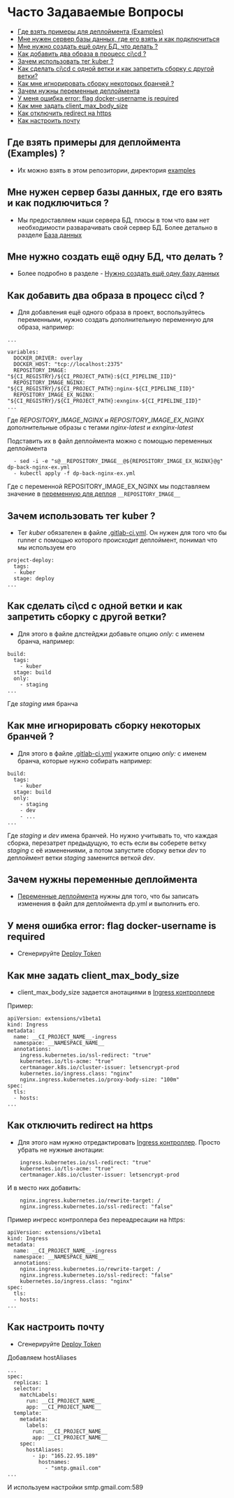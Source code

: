 # Часто Задаваемые Вопросы

* [Где взять примеры для деплоймента (Examples)](FAQ.MD#где-взять-примеры-для-деплоймента-examples-)
* [Мне нужен сервер базы данных, где его взять и как подключиться](FAQ.MD#мне-нужен-сервер-базы-данных-где-его-взять-и-как-подключиться-)
* [Мне нужно создать ещё одну БД, что делать ?](FAQ.MD#мне-нужно-создать-ещё-одну-бд-что-делать-)
* [Как добавить два образа в процесс ci\cd ?](FAQ.MD#как-добавить-два-образа-в-процесс-cicd-)
* [Зачем использовать тег kuber ?](FAQ.MD#зачем-использовать-тег-kuber-)
* [Как сделать ci\cd с одной ветки и как запретить сборку с другой ветки?](FAQ.MD#как-сделать-cicd-с-одной-ветки-и-как-запретить-сборку-с-другой-ветки)
* [Как мне игнорировать сборку некоторых бранчей ?](FAQ.MD#как-мне-игнорировать-сборку-некоторых-бранчей-)
* [Зачем нужны переменные деплоймента](FAQ.MD#зачем-нужны-переменные-деплоймента)
* [У меня ошибка error: flag docker-username is required](FAQ.MD#у-меня-ошибка-error-flag-docker-username-is-required)
* [Как мне задать client_max_body_size](FAQ.MD#как-мне-задать-client_max_body_size)
* [Как отключить redirect на https](FAQ.MD#как-отключить-redirect-на-https)
* [Как настроить почту](FAQ.MD#как-отключить-redirect-на-https)

## Где взять примеры для деплоймента (Examples) ?
- Их можно взять в этом репозитории, директория [examples](../examples)

## Мне нужен сервер базы данных, где его взять и как подключиться ?
- Мы предоставляем наши сервера БД, плюсы в том что вам нет необходимости разварачивать свой сервер БД.
Более детально в разделе [База данных](DATABASE.MD)

## Мне нужно создать ещё одну БД, что делать ?
- Более подробно в разделе - [Нужно создать ещё одну базу данных](DATABASE.MD#нужно-создать-ещё-одну-базу-данных)

## Как добавить два образа в процесс ci\cd ?
- Для добавления ещё одного образа в проект, воспользуйтесь переменными, нужно создать дополнительную переменную для образа, 
например:

```
...

variables:
  DOCKER_DRIVER: overlay
  DOCKER_HOST: "tcp://localhost:2375"
  REPOSITORY_IMAGE: "${CI_REGISTRY}/${CI_PROJECT_PATH}:${CI_PIPELINE_IID}"
  REPOSITORY_IMAGE_NGINX: "${CI_REGISTRY}/${CI_PROJECT_PATH}:nginx-${CI_PIPELINE_IID}"
  REPOSITORY_IMAGE_EX_NGINX: "${CI_REGISTRY}/${CI_PROJECT_PATH}:exnginx-${CI_PIPELINE_IID}"
...
```
Где *REPOSITORY_IMAGE_NGINX* и *REPOSITORY_IMAGE_EX_NGINX* дополнительные образы с тегами *nginx-latest* и *exnginx-latest*

Подставить их в файл деплоймента можно с помощью переменных деплоймента 

```
  - sed -i -e "s@__REPOSITORY_IMAGE__@${REPOSITORY_IMAGE_EX_NGINX}@g" dp-back-nginx-ex.yml
  - kubectl apply -f dp-back-nginx-ex.yml
```
Где с переменной REPOSITORY_IMAGE_EX_NGINX мы подставляем значение в [переменную для деплоя](VARIABLES.MD#переменные-деплоймента) `__REPOSITORY_IMAGE__`



## Зачем использовать тег kuber ?

- Тег *kuber* обязателен в файле [.gitlab-ci.yml](CI-CD.MD). Он нужен для того что бы runner с помощью которого происходит деплоймент, понимал что мы используем его

```
project-deploy:
  tags:
  - kuber
  stage: deploy
...
```

## Как сделать ci\cd с одной ветки и как запретить сборку с другой ветки?

- Для этого в файле длстейджи добавьте опцию *only:* с именем бранча, например:

```
build:
  tags:
    - kuber
  stage: build
  only:
    - staging
...
```
Где *staging* имя бранча

## Как мне игнорировать сборку некоторых бранчей ?

- Для этого в файле [.gitlab-ci.yml](CI-CD.MD) укажите опцию *only:* с именем бранча, которые нужно собирать например:


```
build:
  tags:
    - kuber
  stage: build
  only:
    - staging
    - dev
    - ...
...
```
Где *staging* и *dev* имена бранчей. Но нужно учитывать то, что каждая сборка, перезатрет предыдущую, то есть если вы соберете ветку *staging* с её изменениями, а потом запустите сборку ветки *dev* то деплоймент ветки *staging* заменится веткой *dev*.

## Зачем нужны переменные деплоймента
- [Переменные деплоймента](VARIABLES.MD#переменные-деплоймента) нужны для того, что бы записать изменения в файл для деплоймента dp.yml и выполнить его.


## У меня ошибка error: flag docker-username is required
- Сгенерируйте [Deploy Token](PULL_SECRET.MD)



## Как мне задать client_max_body_size 
- client_max_body_size задается анотациями в [Ingress контроллере](KIND_INGRESS.MD)

Пример:
```
apiVersion: extensions/v1beta1
kind: Ingress
metadata:
  name: __CI_PROJECT_NAME__-ingress
  namespace: __NAMESPACE_NAME__
  annotations:
    ingress.kubernetes.io/ssl-redirect: "true"
    kubernetes.io/tls-acme: "true"
    certmanager.k8s.io/cluster-issuer: letsencrypt-prod
    kubernetes.io/ingress.class: "nginx"
    nginx.ingress.kubernetes.io/proxy-body-size: "100m"
spec:
  tls:
  - hosts:
...
```

## Как отключить redirect на https
- Для этого нам нужно отредактировать [Ingress контроллер](KIND_INGRESS.MD). Просто убрать не нужные анотации:

```
    ingress.kubernetes.io/ssl-redirect: "true"
    kubernetes.io/tls-acme: "true"
    certmanager.k8s.io/cluster-issuer: letsencrypt-prod
```
И в место них добавить:
```
    nginx.ingress.kubernetes.io/rewrite-target: /
    nginx.ingress.kubernetes.io/ssl-redirect: "false"
```

Пример ингресс контроллера без переадресации на https:
```
apiVersion: extensions/v1beta1
kind: Ingress
metadata:
  name: __CI_PROJECT_NAME__-ingress
  namespace: __NAMESPACE_NAME__
  annotations:
    nginx.ingress.kubernetes.io/rewrite-target: /
    nginx.ingress.kubernetes.io/ssl-redirect: "false"
    kubernetes.io/ingress.class: "nginx"
spec:
  tls:
  - hosts:
...
```
## Как настроить почту
- Сгенерируйте [Deploy Token](PULL_SECRET.MD)

Добавляем hostAliases

```
...
spec:
  replicas: 1
  selector:
    matchLabels:
      run: __CI_PROJECT_NAME__
      app: __CI_PROJECT_NAME__
  template:
    metadata:
      labels:
        run: __CI_PROJECT_NAME__
        app: __CI_PROJECT_NAME__
    spec:
      hostAliases:
        - ip: "165.22.95.189"
          hostnames:
            - "smtp.gmail.com"
...
```
И используем настройки smtp.gmail.com:589
